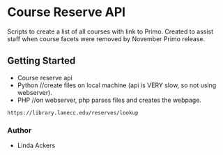 # Course Reserve API

Scripts to create a list of all courses with link to Primo.  Created to assist staff when course facets were removed by November Primo release.

## Getting Started

* Course reserve api
* Python  //create files on local machine (api is VERY slow, so not using webserver).
* PHP //on webserver, php parses files and creates the webpage.


```
https://library.lanecc.edu/reserves/lookup

```
### Author

* Linda Ackers